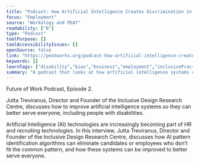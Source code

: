 ```yaml
---
title: "Podcast: How Artificial Intelligence Creates Discrimination in #HR & #Recruiting"
focus: "Employment"
source: "Workology and PEAT"
readability: ["B"]
type: "Podcast"
toolPurpose: []
toolAccessibilityIssues: []
openSource: false
link: "https://peatworks.org/podcast-how-artificial-intelligence-creates-discrimination-in-hr-recruiting/"
keywords: []
learnTags: ["disability","bias","business","employment","inclusivePractice"]
summary: "A podcast that looks at how artificial intelligence systems can be improved to better serve everyone, including people with disabilities. "
---
```

Future of Work Podcast, Episode 2.

Jutta Treviranus, Director and Founder of the Inclusive Design Research Centre, discusses how to improve artificial intelligence systems so they can better serve everyone, including people with disabilities.

Artificial Intelligence (AI) technologies are increasingly becoming part of HR and recruiting technologies. In this interview, Jutta Treviranus, Director and Founder of the Inclusive Design Research Centre, discusses how AI pattern identification algorithms can eliminate candidates or employees who don’t fit the common pattern, and how these systems can be improved to better serve everyone.
